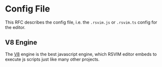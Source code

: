 # Config File

This RFC describes the config file, i.e. the `.rsvim.js` or `.rsvim.ts` config for the editor.

## V8 Engine

The [V8](https://v8.dev/) engine is the best javascript engine, which RSVIM editor embeds to execute js scripts just like many other projects.
